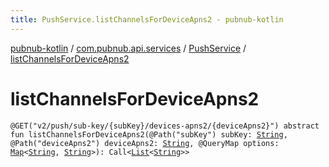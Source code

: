 ```yaml
---
title: PushService.listChannelsForDeviceApns2 - pubnub-kotlin
---
```


[pubnub-kotlin](../../index.html) / [com.pubnub.api.services](../index.html) / [PushService](index.html) / [listChannelsForDeviceApns2](./list-channels-for-device-apns2.html)

# listChannelsForDeviceApns2

`@GET("v2/push/sub-key/{subKey}/devices-apns2/{deviceApns2}") abstract fun listChannelsForDeviceApns2(@Path("subKey") subKey: `[`String`](https://kotlinlang.org/api/latest/jvm/stdlib/kotlin/-string/index.html)`, @Path("deviceApns2") deviceApns2: `[`String`](https://kotlinlang.org/api/latest/jvm/stdlib/kotlin/-string/index.html)`, @QueryMap options: `[`Map`](https://kotlinlang.org/api/latest/jvm/stdlib/kotlin.collections/-map/index.html)`<`[`String`](https://kotlinlang.org/api/latest/jvm/stdlib/kotlin/-string/index.html)`, `[`String`](https://kotlinlang.org/api/latest/jvm/stdlib/kotlin/-string/index.html)`>): Call<`[`List`](https://kotlinlang.org/api/latest/jvm/stdlib/kotlin.collections/-list/index.html)`<`[`String`](https://kotlinlang.org/api/latest/jvm/stdlib/kotlin/-string/index.html)`>>`
